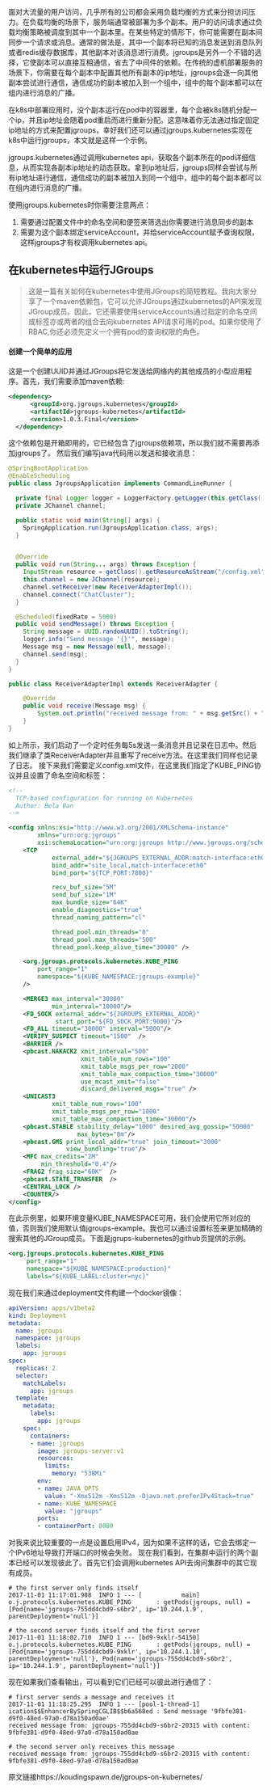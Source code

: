 面对大流量的用户访问，几乎所有的公司都会采用负载均衡的方式来分担访问压力。在负载均衡的场景下，服务端通常被部署为多个副本。用户的访问请求通过负载均衡策略被调度到其中一个副本里。在某些特定的情形下，你可能需要在副本间同步一个请求或消息。通常的做法是，其中一个副本将已知的消息发送到消息队列或者redis缓存数据库，其他副本对该消息进行消费。jgroups是另外一个不错的选择，它使副本可以直接互相通信，省去了中间件的依赖。在传统的虚机部署服务的场景下，你需要在每个副本中配置其他所有副本的ip地址，jgroups会逐一向其他副本尝试进行通信，通信成功的副本被加入到一个组中，组中的每个副本都可以在组内进行消息的广播。

在k8s中部署应用时，没个副本运行在pod中的容器里，每个会被k8s随机分配一个ip，并且ip地址会随着pod重启而进行重新分配。这意味着你无法通过指定固定ip地址的方式来配置jgroups，幸好我们还可以通过jgroups.kubernetes实现在k8s中运行jgroups，本文就是这样一个示例。

jgroups.kubernetes通过调用kubernetes api，获取各个副本所在的pod详细信息，从而实现各副本ip地址的动态获取。拿到ip地址后，jgroups同样会尝试与所有ip地址进行通信，通信成功的副本被加入到同一个组中，组中的每个副本都可以在组内进行消息的广播。

使用jgroups.kubernetes时你需要注意两点：
1. 需要通过配置文件中的命名空间和便签来筛选出你需要进行消息同步的副本
2. 需要为这个副本绑定serviceAccount，并给serviceAccount赋予查询权限，这样jgroups才有权调用kubernetes api。

## 在kubernetes中运行JGroups
> 这是一篇有关如何在kubernetes中使用JGroups的简短教程。我向大家分享了一个maven依赖包，它可以允许JGroups通过kubernetes的API来发现JGroup成员。因此，它还需要使用serviceAccounts通过指定的命名空间或标签亦或两者的组合去向kubernetes API请求可用的pod。如果你使用了RBAC,你还必须先定义一个拥有pod的查询权限的角色。
#### 创建一个简单的应用
这是一个创建UUID并通过JGroups将它发送给网络内的其他成员的小型应用程序。首先，我们需要添加maven依赖:
```xml
<dependency>
      <groupId>org.jgroups.kubernetes</groupId>
      <artifactId>jgroups-kubernetes</artifactId>
      <version>1.0.3.Final</version>
  </dependency>
```
这个依赖包是开箱即用的，它已经包含了jgroups依赖项，所以我们就不需要再添加jgroups了。
然后我们编写java代码用以发送和接收消息：
```java
@SpringBootApplication
@EnableScheduling
public class JgroupsApplication implements CommandLineRunner {

  private final Logger logger = LoggerFactory.getLogger(this.getClass());
  private JChannel channel;

  public static void main(String[] args) {
    SpringApplication.run(JgroupsApplication.class, args);
  }


  @Override
  public void run(String... args) throws Exception {
    InputStream resource = getClass().getResourceAsStream("/config.xml");
    this.channel = new JChannel(resource);
    channel.setReceiver(new ReceiverAdapterImpl());
    channel.connect("ChatCluster");
  }

  @Scheduled(fixedRate = 5000)
  public void sendMessage() throws Exception {
    String message = UUID.randomUUID().toString();
    logger.info("Send message '{}'", message);
    Message msg = new Message(null, message);
    channel.send(msg);
  }
}
```
```java
public class ReceiverAdapterImpl extends ReceiverAdapter {

    @Override
    public void receive(Message msg) {
        System.out.println("received message from: " + msg.getSrc() + " with content: " + msg.getObject());
    }
}
```
如上所示，我们启动了一个定时任务每5s发送一条消息并且记录在日志中。然后我们继承了类ReceiverAdapter并且重写了receive方法。在这里我们同样也记录了日志。
接下来我们需要定义config.xml文件，在这里我们指定了KUBE_PING协议并且设置了命名空间和标签：
```xml
<!--
  TCP-based configuration for running on Kubernetes
  Author: Bela Ban
-->

<config xmlns:xsi="http://www.w3.org/2001/XMLSchema-instance"
        xmlns="urn:org:jgroups"
        xsi:schemaLocation="urn:org:jgroups http://www.jgroups.org/schema/jgroups.xsd">
    <TCP
            external_addr="${JGROUPS_EXTERNAL_ADDR:match-interface:eth0}"
            bind_addr="site_local,match-interface:eth0"
            bind_port="${TCP_PORT:7800}"

            recv_buf_size="5M"
            send_buf_size="1M"
            max_bundle_size="64K"
            enable_diagnostics="true"
            thread_naming_pattern="cl"

            thread_pool.min_threads="0"
            thread_pool.max_threads="500"
            thread_pool.keep_alive_time="30000" />

    <org.jgroups.protocols.kubernetes.KUBE_PING
        port_range="1"
        namespace="${KUBE_NAMESPACE:jgroups-example}"
    />

    <MERGE3 max_interval="30000"
            min_interval="10000"/>
    <FD_SOCK external_addr="${JGROUPS_EXTERNAL_ADDR}"
             start_port="${FD_SOCK_PORT:9000}"/>
    <FD_ALL timeout="30000" interval="5000"/>
    <VERIFY_SUSPECT timeout="1500"  />
    <BARRIER />
    <pbcast.NAKACK2 xmit_interval="500"
                    xmit_table_num_rows="100"
                    xmit_table_msgs_per_row="2000"
                    xmit_table_max_compaction_time="30000"
                    use_mcast_xmit="false"
                    discard_delivered_msgs="true" />
    <UNICAST3
            xmit_table_num_rows="100"
            xmit_table_msgs_per_row="1000"
            xmit_table_max_compaction_time="30000"/>
    <pbcast.STABLE stability_delay="1000" desired_avg_gossip="50000"
                   max_bytes="8m"/>
    <pbcast.GMS print_local_addr="true" join_timeout="3000"
                view_bundling="true"/>
    <MFC max_credits="2M"
         min_threshold="0.4"/>
    <FRAG2 frag_size="60K"  />
    <pbcast.STATE_TRANSFER  />
    <CENTRAL_LOCK />
    <COUNTER/>
</config>
```
在此示例里，如果环境变量KUBE_NAMESPACE可用，我们会使用它所对应的值，否则我们使用默认值jgroups-example。我也可以通过设置标签来更加精确的搜索其他的JGroup成员。下面是jgrups-kubernetes的github页提供的示例。
```xml
<org.jgroups.protocols.kubernetes.KUBE_PING
     port_range="1"
     namespace="${KUBE_NAMESPACE:production}"
     labels="${KUBE_LABEL:cluster=nyc}"
```
现在我们来通过deployment文件构建一个docker镜像：
```yaml
apiVersion: apps/v1beta2
kind: Deployment
metadata:
  name: jgroups
  namespace: jgroups
  labels:
    app: jgroups
spec:
  replicas: 2
  selector:
    matchLabels:
      app: jgroups
  template:
    metadata:
      labels:
        app: jgroups
    spec:
      containers:
      - name: jgroups
        image: jgroups-server:v1
        resources:
          limits:
            memory: "538Mi"
        env:
        - name: JAVA_OPTS
          value: "-Xmx512m -Xms512m -Djava.net.preferIPv4Stack=true"
        - name: KUBE_NAMESPACE
          value: "jgroups"
        ports:
        - containerPort: 8080
```
对我来说比较重要的一点是设置启用IPv4，因为如果不这样的话，它会去绑定一个IPv6地址导致打开端口的时候会失败。
现在我们看到，在集群中运行的两个副本已经可以发现彼此了。首先它们会调用kubernetes API去询问集群中的其它现有成员。
```
# the first server only finds itself
2017-11-01 11:17:01.988  INFO 1 --- [           main] o.j.protocols.kubernetes.KUBE_PING       : getPods(jgroups, null) = [Pod{name='jgroups-755dd4cbd9-s6br2', ip='10.244.1.9', parentDeployment='null'}]

# the second server finds itself and the first server
2017-11-01 11:18:02.710  INFO 1 --- [bd9-9xklr-54150] o.j.protocols.kubernetes.KUBE_PING       : getPods(jgroups, null) = [Pod{name='jgroups-755dd4cbd9-9xklr', ip='10.244.1.10', parentDeployment='null'}, Pod{name='jgroups-755dd4cbd9-s6br2', ip='10.244.1.9', parentDeployment='null'}]
```
现在如果我们查看输出，可以看到它们已经可以彼此进行通信了：
```
# first server sends a message and receives it
2017-11-01 11:18:25.295  INFO 1 --- [pool-1-thread-1] ication$$EnhancerBySpringCGLIB$$b6a568ed : Send message '9fbfe381-d9f0-48ed-97a0-d78a150ad0ae'
received message from: jgroups-755dd4cbd9-s6br2-20315 with content: 9fbfe381-d9f0-48ed-97a0-d78a150ad0ae

# the second server only receives this message
received message from: jgroups-755dd4cbd9-s6br2-20315 with content: 9fbfe381-d9f0-48ed-97a0-d78a150ad0ae
```
原文链接https://koudingspawn.de/jgroups-on-kubernetes/
